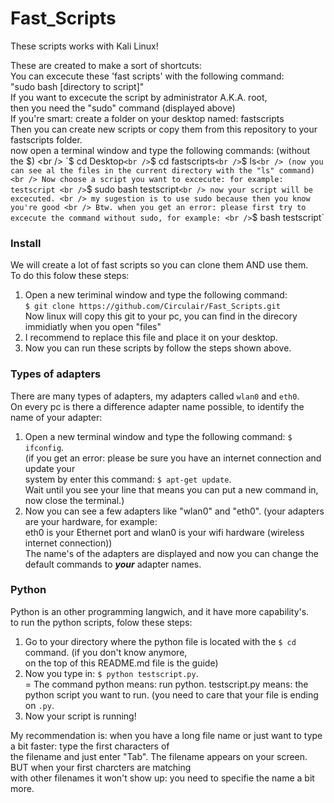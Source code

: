 # Fast_Scripts

These scripts works with Kali Linux!

These are created to make a sort of shortcuts: <br />
You can excecute these 'fast scripts' with the following command: <br />
"sudo bash [directory to script]" <br />
If you want to excecute the script by administrator A.K.A. root, <br />
then you need the "sudo" command (displayed above) <br />
If you're smart: create a folder on your desktop named: fastscripts <br />
Then you can create new scripts or copy them from this repository to your <br />
fastscripts folder. <br />
now open a terminal window and type the following commands: (without the $) <br />
`$ cd Desktop` <br />
`$ cd fastscripts` <br />
`$ ls` <br />
(now you can see al the files in the current directory with the "ls" command) <br />
Now choose a script you want to excecute: for example: testscript <br />
`$ sudo bash testscript` <br />
now your script will be excecuted. <br />
my sugestion is to use sudo because then you know you're good <br />
Btw. when you get an error: please first try to excecute the command without sudo, for example: <br />
`$ bash testscript` <br />


### Install

We will create a lot of fast scripts so you can clone them AND use them.<br />
To do this folow these steps:<br />
1. Open a new teriminal window and type the following command:<br />
`$ git clone https://github.com/Circulair/Fast_Scripts.git`<br />
Now linux will copy this git to your pc, you can find in the direcory immidiatly when you open "files"<br />
2. I recommend to replace this file and place it on your desktop.<br />
3. Now you can run these scripts by follow the steps shown above. <br />


### Types of adapters

There are many types of adapters, my adapters called `wlan0` and `eth0`.<br />
On every pc is there a difference adapter name possible, to identify the name of your adapter:<br />
1. Open a new terminal window and type the following command: `$ ifconfig`.<br />
(if you get an error: please be sure you have an internet connection and update your <br />
system by enter this command: `$ apt-get update`. <br />
Wait until you see your line that means you can put a new command in, now close the terminal.)<br />
2. Now you can see a few adapters like "wlan0" and "eth0". (your adapters are your hardware, for example:<br />
eth0 is your Ethernet port and wlan0 is your wifi hardware (wireless internet connection))<br />
The name's of the adapters are displayed and now you can change the default commands to **_your_** adapter names.<br />


### Python

Python is an other programming langwich, and it have more capability's.<br />
to run the python scripts, folow these steps:<br />
1. Go to your directory where the python file is located with the `$ cd` command. (if you don't know anymore,<br />
on the top of this README.md file is the guide)<br />
2. Now you type in: `$ python testscript.py`.<br />
= The command python means: run python. testscript.py means: the python script you want to run. 
(you need to care that your file is ending on `.py`.<br />
3. Now your script is running!<br />

My recommendation is: when you have a long file name or just want to type a bit faster: type the first characters of <br />
the filename and just enter "Tab". The filename appears on your screen. BUT when your first charcters are matching <br />
with other filenames it won't show up: you need to specifie the name a bit more. <br />
